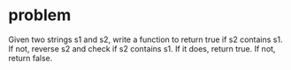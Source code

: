 # problem

Given two strings s1 and s2, write a function to return true if s2 contains s1. If not, reverse s2 and check if s2 contains s1. If it does, return true. If not, return false.